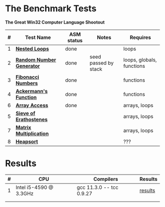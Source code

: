 

# The Benchmark  Tests

**The Great Win32 Computer Language Shootout**

| #    | Test Name                                                    | ASM status | Notes                | Requires                  |
| ---- | ------------------------------------------------------------ | ---------- | -------------------- | ------------------------- |
| 1    | [**Nested Loops**](http://dada.perl.it/shootout/nestedloop_details.html) | done       |                      | loops                     |
| 2    | [**Random Number Generator**](http://dada.perl.it/shootout/random_details.html) | done       | seed passed by stack | loops, globals, functions |
| 3    | [**Fibonacci Numbers**](http://dada.perl.it/shootout/fibo_details.html) | done       |                      | functions                 |
| 4    | [**Ackermann's Function**](http://dada.perl.it/shootout/ackermann_details.html) | done       |                      | functions                 |
| 6    | [**Array Access**](http://dada.perl.it/shootout/ary3_details.html) | done       |                      | arrays, loops             |
| 5    | [**Sieve of Erathostenes**](http://dada.perl.it/shootout/sieve_details.html) |            |                      | arrays, loops             |
| 7    | [**Matrix Multiplication**](http://dada.perl.it/shootout/matrix_details.html) |            |                      | arrays, loops             |
| 8    | [**Heapsort**](http://dada.perl.it/shootout/heapsort_details.html) |            |                      | ???                       |

# Results

| #    | CPU                    | Compilers                | Results                       |
| ---- | ---------------------- | ------------------------ | ----------------------------- |
| 1    | Intel i5-4590 @ 3.3GHz | gcc 11.3.0 -- tcc 0.9.27 | [results](bench/report_m1.md) |
|      |                        |                          |                               |
|      |                        |                          |                               |







